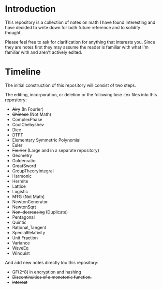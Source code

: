 # Introduction
This repository is a collection of notes on math I have found interesting and have decided to write down for both future reference and to solidify thought.

Please feel free to ask for clarification for anything that interests you.
Since they are notes first they may assume the reader is familiar with what I'm familiar with and aren't actively edited. 

# Timeline
The initial construction of this repository will consist of two steps.

The editing, incorporation, or deletion or the following lose .tex files into this repository:
- ~~Airy~~ (In Fourier)
- ~~Chinese~~ (Not Math)
- ComplexPhase
- CoolChebyshev
- Dice
- DTFT
- Elementary Symmetric Polynomial
- Euler
- ~~Fourier~~ (Large and in a separate repository)
- Geometry
- Goldenratio
- GreatSword
- GroupTheoryIntegral
- Harmonic
- Hermite
- Lattice
- Logistic
- ~~MTG~~ (Not Math)
- NewtonGenerator
- NewtonSqrt
- ~~Non-decreasing~~ (Duplicate)
- Pentagonal
- Quintic
- Rational_Tangent
- SpecialRelativity
- Unit Fraction
- Variance
- WaveEq
- Winquist

And add new notes directly too this repository:
- GF(2^8) in encryption and hashing
- ~~Discontinuities of a monotonic function.~~
- ~~Interest~~
